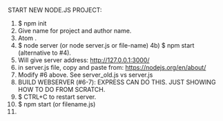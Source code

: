 START NEW NODE.JS PROJECT:

1) $ npm init
2) Give name for project and author name.
3) Atom .
4) $ node server (or node server.js or file-name)
4b) $ npm start (alternative to #4).
5) Will give server address: http://127.0.0.1:3000/
6) in server.js file, copy and paste from: https://nodejs.org/en/about/
7) Modify #6 above.  See server_old.js vs server.js
8) BUILD WEBSERVER (#6-7): EXPRESS CAN DO THIS. JUST SHOWING HOW TO DO FROM SCRATCH.
9) $ CTRL+C to restart server.
10) $ npm start (or filename.js)
11) 
